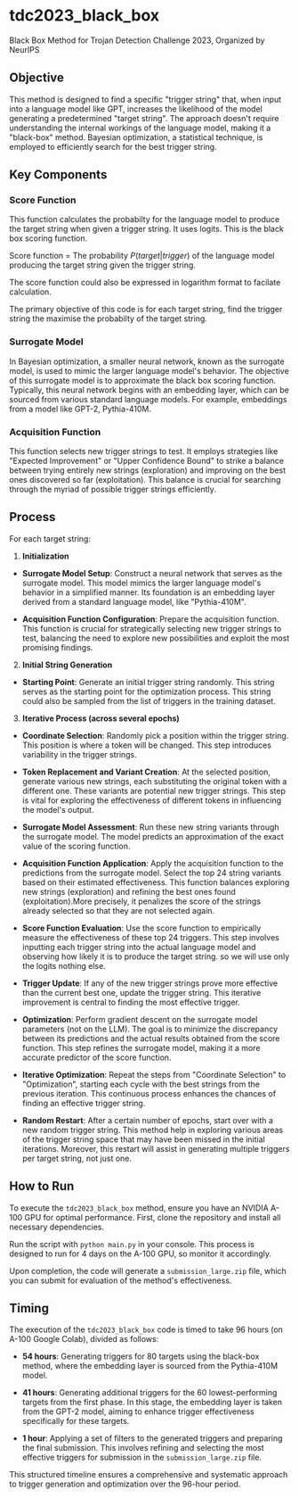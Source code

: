 # tdc2023_black_box

Black Box Method for Trojan Detection Challenge 2023, Organized by NeurIPS

## Objective

This method is designed to find a specific "trigger string" that, when input into a language model like GPT, increases the likelihood of the model generating a predetermined "target string". The approach doesn't require understanding the internal workings of the language model, making it a "black-box" method. Bayesian optimization, a statistical technique, is employed to efficiently search for the best trigger string.

## Key Components

### Score Function

This function calculates the probabilty for the language model to produce the target string when given a trigger string. It uses logits. This is the black box scoring function.

Score function =  The probability  $P(target | trigger)$ of the language model producing the target string given the trigger string.

The score function could also be expressed in logarithm format to facilate calculation.

The primary objective of this code is for each target string, find the trigger string the maximise the probabilty of the target string.

### Surrogate Model

In Bayesian optimization, a smaller neural network, known as the surrogate model, is used to mimic the larger language model's behavior. The objective of this surrogate model is to approximate the black box scoring function. Typically, this neural network begins with an embedding layer, which can be sourced from various standard language models. For example, embeddings from a model like GPT-2, Pythia-410M.

### Acquisition Function

This function selects new trigger strings to test. It employs strategies like "Expected Improvement" or "Upper Confidence Bound" to strike a balance between trying entirely new strings (exploration) and improving on the best ones discovered so far (exploitation). This balance is crucial for searching through the myriad of possible trigger strings efficiently.

## Process

For each target string:

1. **Initialization**

- **Surrogate Model Setup**: Construct a neural network that serves as the surrogate model. This model mimics the larger language model's behavior in a simplified manner. Its foundation is an embedding layer derived from a standard language model, like "Pythia-410M".

- **Acquisition Function Configuration**: Prepare the acquisition function. This function is crucial for strategically selecting new trigger strings to test, balancing the need to explore new possibilities and exploit the most promising findings.

2. **Initial String Generation**

- **Starting Point**: Generate an initial trigger string randomly. This string serves as the starting point for the optimization process. This string could also be sampled from the list of triggers in the training dataset.

3. **Iterative Process (across several epochs)**

- **Coordinate Selection**: Randomly pick a position within the trigger string. This position is where a token will be changed. This step introduces variability in the trigger strings.

- **Token Replacement and Variant Creation**: At the selected position, generate various new strings, each substituting the original token with a different one. These variants are potential new trigger strings. This step is vital for exploring the effectiveness of different tokens in influencing the model's output.

- **Surrogate Model Assessment**: Run these new string variants through the surrogate model. The model predicts an approximation of the exact value of the scoring function.

- **Acquisition Function Application**: Apply the acquisition function to the predictions from the surrogate model. Select the top 24 string variants based on their estimated effectiveness. This function balances exploring new strings (exploration) and refining the best ones found (exploitation).More precisely, it penalizes the score of the strings already selected so that they are not selected again.

- **Score Function Evaluation**: Use the score function to empirically measure the effectiveness of these top 24 triggers. This step involves inputting each trigger string into the actual language model and observing how likely it is to produce the target string. so we will use only the logits nothing else.

- **Trigger Update**: If any of the new trigger strings prove more effective than the current best one, update the trigger string. This iterative improvement is central to finding the most effective trigger.

- **Optimization**: Perform gradient descent on the surrogate model parameters (not on the LLM). The goal is to minimize the discrepancy between its predictions and the actual results obtained from the score function. This step refines the surrogate model, making it a more accurate predictor of the score function.

- **Iterative Optimization**: Repeat the steps from "Coordinate Selection" to "Optimization", starting each cycle with the best strings from the previous iteration. This continuous process enhances the chances of finding an effective trigger string.

- **Random Restart**: After a certain number of epochs, start over with a new random trigger string. This method help in exploring various areas of the trigger string space that may have been missed in the initial iterations. Moreover, this restart will assist in generating multiple triggers per target string, not just one.

## How to Run

To execute the `tdc2023_black_box` method, ensure you have an NVIDIA A-100 GPU for optimal performance. First, clone the repository and install all necessary dependencies. 

Run the script with `python main.py` in your console. This process is designed to run for 4 days on the A-100 GPU, so monitor it accordingly. 

Upon completion, the code will generate a `submission_large.zip` file, which you can submit for evaluation of the method's effectiveness.

## Timing

The execution of the `tdc2023_black_box` code is  timed to take 96 hours (on A-100 Google Colab), divided as follows:

- **54 hours**: Generating triggers for 80 targets using the black-box method, where the embedding layer is sourced from the Pythia-410M model. 

- **41 hours**: Generating additional triggers for the 60 lowest-performing targets from the first phase. In this stage, the embedding layer is taken from the GPT-2 model, aiming to enhance trigger effectiveness specifically for these targets.

- **1 hour**: Applying a set of filters to the generated triggers and preparing the final submission. This involves refining and selecting the most effective triggers for submission in the `submission_large.zip` file.

This structured timeline ensures a comprehensive and systematic approach to trigger generation and optimization over the 96-hour period.
